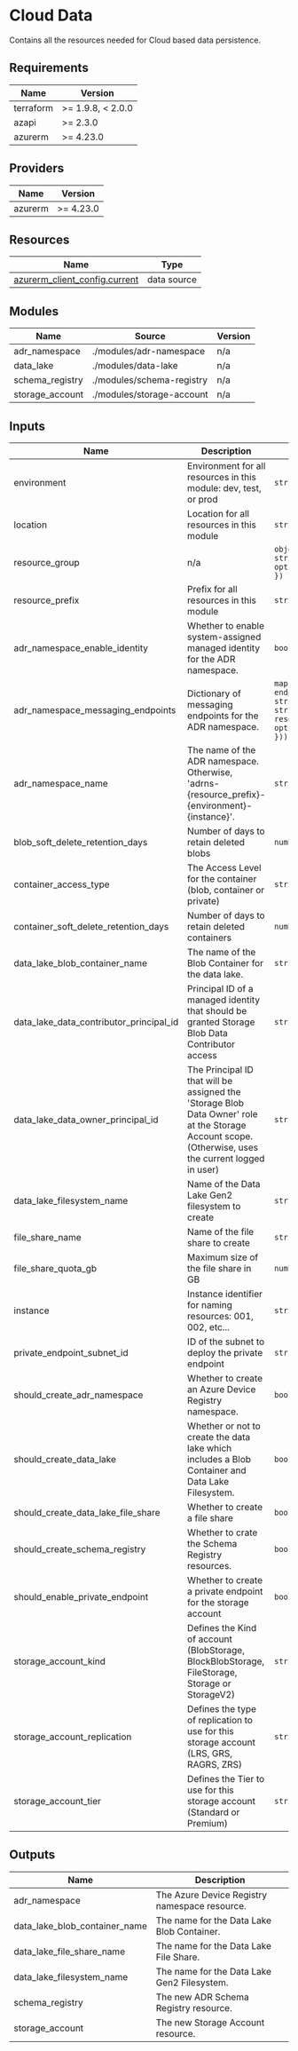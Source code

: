 <!-- BEGIN_TF_DOCS -->
<!-- markdown-table-prettify-ignore-start -->
# Cloud Data

Contains all the resources needed for Cloud based data persistence.

## Requirements

| Name | Version |
|------|---------|
| terraform | >= 1.9.8, < 2.0.0 |
| azapi | >= 2.3.0 |
| azurerm | >= 4.23.0 |

## Providers

| Name | Version |
|------|---------|
| azurerm | >= 4.23.0 |

## Resources

| Name | Type |
|------|------|
| [azurerm_client_config.current](https://registry.terraform.io/providers/hashicorp/azurerm/latest/docs/data-sources/client_config) | data source |

## Modules

| Name | Source | Version |
|------|--------|---------|
| adr\_namespace | ./modules/adr-namespace | n/a |
| data\_lake | ./modules/data-lake | n/a |
| schema\_registry | ./modules/schema-registry | n/a |
| storage\_account | ./modules/storage-account | n/a |

## Inputs

| Name | Description | Type | Default | Required |
|------|-------------|------|---------|:--------:|
| environment | Environment for all resources in this module: dev, test, or prod | `string` | n/a | yes |
| location | Location for all resources in this module | `string` | n/a | yes |
| resource\_group | n/a | ```object({ name = string id = optional(string) })``` | n/a | yes |
| resource\_prefix | Prefix for all resources in this module | `string` | n/a | yes |
| adr\_namespace\_enable\_identity | Whether to enable system-assigned managed identity for the ADR namespace. | `bool` | `true` | no |
| adr\_namespace\_messaging\_endpoints | Dictionary of messaging endpoints for the ADR namespace. | ```map(object({ endpointType = string address = string resourceId = optional(string) }))``` | `null` | no |
| adr\_namespace\_name | The name of the ADR namespace. Otherwise, 'adrns-{resource\_prefix}-{environment}-{instance}'. | `string` | `null` | no |
| blob\_soft\_delete\_retention\_days | Number of days to retain deleted blobs | `number` | `7` | no |
| container\_access\_type | The Access Level for the container (blob, container or private) | `string` | `"private"` | no |
| container\_soft\_delete\_retention\_days | Number of days to retain deleted containers | `number` | `7` | no |
| data\_lake\_blob\_container\_name | The name of the Blob Container for the data lake. | `string` | `"data"` | no |
| data\_lake\_data\_contributor\_principal\_id | Principal ID of a managed identity that should be granted Storage Blob Data Contributor access | `string` | `null` | no |
| data\_lake\_data\_owner\_principal\_id | The Principal ID that will be assigned the 'Storage Blob Data Owner' role at the Storage Account scope. (Otherwise, uses the current logged in user) | `string` | `null` | no |
| data\_lake\_filesystem\_name | Name of the Data Lake Gen2 filesystem to create | `string` | `"datalake"` | no |
| file\_share\_name | Name of the file share to create | `string` | `"fileshare"` | no |
| file\_share\_quota\_gb | Maximum size of the file share in GB | `number` | `5` | no |
| instance | Instance identifier for naming resources: 001, 002, etc... | `string` | `"001"` | no |
| private\_endpoint\_subnet\_id | ID of the subnet to deploy the private endpoint | `string` | `null` | no |
| should\_create\_adr\_namespace | Whether to create an Azure Device Registry namespace. | `bool` | `true` | no |
| should\_create\_data\_lake | Whether or not to create the data lake which includes a Blob Container and Data Lake Filesystem. | `bool` | `true` | no |
| should\_create\_data\_lake\_file\_share | Whether to create a file share | `bool` | `false` | no |
| should\_create\_schema\_registry | Whether to crate the Schema Registry resources. | `bool` | `true` | no |
| should\_enable\_private\_endpoint | Whether to create a private endpoint for the storage account | `bool` | `false` | no |
| storage\_account\_kind | Defines the Kind of account (BlobStorage, BlockBlobStorage, FileStorage, Storage or StorageV2) | `string` | `"StorageV2"` | no |
| storage\_account\_replication | Defines the type of replication to use for this storage account (LRS, GRS, RAGRS, ZRS) | `string` | `"LRS"` | no |
| storage\_account\_tier | Defines the Tier to use for this storage account (Standard or Premium) | `string` | `"Standard"` | no |

## Outputs

| Name | Description |
|------|-------------|
| adr\_namespace | The Azure Device Registry namespace resource. |
| data\_lake\_blob\_container\_name | The name for the Data Lake Blob Container. |
| data\_lake\_file\_share\_name | The name for the Data Lake File Share. |
| data\_lake\_filesystem\_name | The name for the Data Lake Gen2 Filesystem. |
| schema\_registry | The new ADR Schema Registry resource. |
| storage\_account | The new Storage Account resource. |
<!-- markdown-table-prettify-ignore-end -->
<!-- END_TF_DOCS -->
